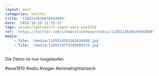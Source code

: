 ```yaml
---
layout: post
categories: twitter
title: '1185514816070443008'
date: '2019-10-19 11:15:32'
tags: animalrightsmarch vegan watu wue1910
ref: 'https://twitter.com/schwarzlichtwue/status/1185514816070443008'
media:
    - file: '/media/1185514591381610498.jpg'
    - file: '/media/1185514771585609729.jpg'
---
```

Die Demo ist nun losgelaufen

#wue1910 #watu #vegan #animalrightsmarch  